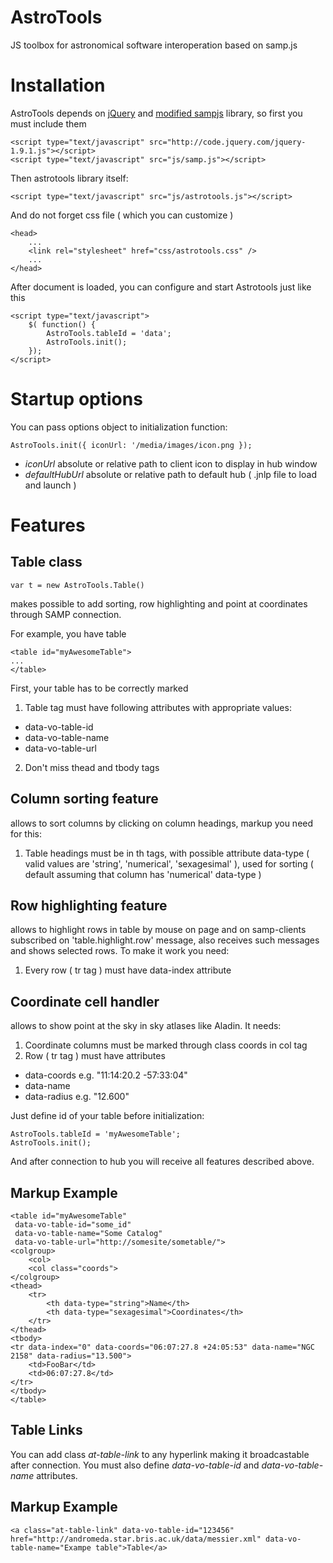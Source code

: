 AstroTools
==========

JS toolbox for astronomical software interoperation based on samp.js

Installation
============

AstroTools depends on [jQuery](http://jquery.com) and [modified sampjs](https://github.com/AnotherOneAckap/sampjs) library, so first you must include them

	<script type="text/javascript" src="http://code.jquery.com/jquery-1.9.1.js"></script>
	<script type="text/javascript" src="js/samp.js"></script>

Then astrotools library itself:

	<script type="text/javascript" src="js/astrotools.js"></script>

And do not forget css file ( which you can customize )

	<head>
		...
		<link rel="stylesheet" href="css/astrotools.css" />
		...
	</head>

After document is loaded, you can configure and start Astrotools just like this

	<script type="text/javascript">
		$( function() {
			AstroTools.tableId = 'data';
			AstroTools.init();
		});
	</script>


Startup options
===============

You can pass options object to initialization function:

	AstroTools.init({ iconUrl: '/media/images/icon.png });

+ _iconUrl_ absolute or relative path to client icon to display in hub window
+ _defaultHubUrl_ absolute or relative path to default hub ( .jnlp file to load and launch )

Features
========

Table class
-----------

	var t = new AstroTools.Table()

makes possible to add sorting, row highlighting and point at coordinates through SAMP connection.

For example, you have table

	<table id="myAwesomeTable">
	...
	</table>

First, your table has to be correctly marked

1. Table tag must have following attributes with appropriate values:
+ data-vo-table-id
+ data-vo-table-name
+ data-vo-table-url

2. Don't miss thead and tbody tags

Column sorting feature
----------------------

allows to sort columns by clicking on column headings, markup you need for this:

1. Table headings must be in th tags, with possible attribute data-type ( valid values are 'string', 'numerical', 'sexagesimal' ), used for sorting ( default assuming that column has 'numerical' data-type )

Row highlighting feature
------------------------

allows to highlight rows in table by mouse on page and on samp-clients subscribed on 'table.highlight.row' message,
also receives such messages and shows selected rows.
To make it work you need:

1. Every row ( tr tag ) must have data-index attribute

Coordinate cell handler
-----------------------

allows to show point at the sky in sky atlases like Aladin.
It needs:

1. Coordinate columns must be marked through class coords in col tag
2. Row ( tr tag ) must have attributes
+ data-coords e.g. "11:14:20.2 -57:33:04"
+ data-name
+ data-radius e.g. "12.600"

Just define id of your table before initialization:

	AstroTools.tableId = 'myAwesomeTable';
	AstroTools.init();

And after connection to hub you will receive all features described above.

Markup Example
--------------

	<table id="myAwesomeTable"
	 data-vo-table-id="some_id"
	 data-vo-table-name="Some Catalog"
	 data-vo-table-url="http://somesite/sometable/">
	<colgroup>
		<col>
		<col class="coords">
	</colgroup>
	<thead>
		<tr>
			<th data-type="string">Name</th>
			<th data-type="sexagesimal">Coordinates</th>
		</tr>
	</thead>
	<tbody>
	<tr data-index="0" data-coords="06:07:27.8 +24:05:53" data-name="NGC 2158" data-radius="13.500">
		<td>FooBar</td>
		<td>06:07:27.8</td>
	</tr>
	</tbody>
	</table>

Table Links
-----------

You can add class _at-table-link_ to any hyperlink making it broadcastable after connection.
You must also define _data-vo-table-id_ and _data-vo-table-name_ attributes.

Markup Example
-------------- 

	<a class="at-table-link" data-vo-table-id="123456" href="http://andromeda.star.bris.ac.uk/data/messier.xml" data-vo-table-name="Exampe table">Table</a>

